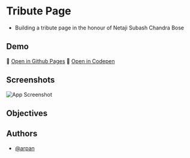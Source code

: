 
# Tribute Page

* Building a tribute page in the honour of Netaji Subash Chandra Bose

## Demo

🔗 [Open in Github Pages](https://arp-an.github.io/fCC-RWD/tributePage/home)
🔗 [Open in Codepen](https://codepen.io/arpan-m/full/oNpdRyQ)

## Screenshots

![App Screenshot]()

## Objectives


## Authors

- [@arpan](https://www.github.com/arp-an)
